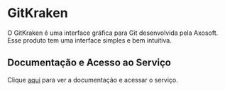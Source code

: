 # GitKraken

O GitKraken é uma interface gráfica para Git desenvolvida pela Axosoft. Esse produto tem uma interface simples e bem intuitiva.

## Documentação e Acesso ao Serviço

Clique [aqui](https://www.gitkraken.com) para ver a documentação e acessar o serviço.